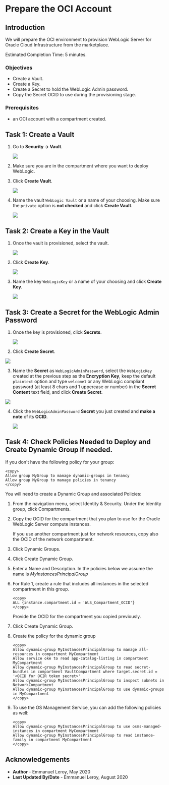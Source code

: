 # Prepare the OCI Account

## Introduction

We will prepare the OCI environment to provision WebLogic Server for Oracle Cloud Infrastructure from the marketplace.

Estimated Completion Time: 5 minutes.

### Objectives

- Create a Vault.
- Create a Key.
- Create a Secret to hold the WebLogic Admin password.
- Copy the Secret OCID to use during the provisioning stage.

### Prerequisites

- an OCI account with a compartment created.

## Task 1: Create a Vault

1. Go to **Security -> Vault**.

   ![](./images/prereq-vault1.png " ")

2. Make sure you are in the compartment where you want to deploy WebLogic.

3. Click **Create Vault**.

   ![](./images/prereq-vault2.png " ")

4. Name the vault `WebLogic Vault` or a name of your choosing. Make sure the `private` option is **not checked** and click **Create Vault**.

   ![](./images/prereq-vault3.png " ")

## Task 2: Create a Key in the Vault

1. Once the vault is provisioned, select the vault.

   ![](./images/prereq-vault4.png " ")

2. Click **Create Key**.

   ![](./images/prereq-key1.png " ")

3. Name the key `WebLogicKey` or a name of your choosing and click **Create Key**.

   ![](./images/prereq-key2.png " ")

## Task 3: Create a Secret for the WebLogic Admin Password

1. Once the key is provisioned, click **Secrets**.

   ![](./images/prereq-secret1.png " ")

2. Click **Create Secret**.

  ![](./images/prereq-secret2.png " ")

3. Name the **Secret** as `WebLogicAdminPassword`, select the `WebLogicKey` created at the previous step as the **Encryption Key**, keep the default `plaintext` option and type `welcome1` or any WebLogic compliant password (at least 8 chars and 1 uppercase or number) in the **Secret Content** text field, and click **Create Secret**.

  ![](./images/prereq-secret3.png " ")

4. Click the `WebLogicAdminPassword` **Secret** you just created and **make a note** of its **OCID**.

   ![](./images/prereq-secret4.png " ")

## Task 4: Check Policies Needed to Deploy and Create Dynamic Group if needed.

If you don't have the following policy for your group:

```
<copy>
Allow group MyGroup to manage dynamic-groups in tenancy
Allow group MyGroup to manage policies in tenancy
</copy>
```

You will need to create a Dynamic Group and associated Policies:

1. From the navigation menu, select Identity & Security. Under the Identity group, click Compartments.

2. Copy the OCID for the compartment that you plan to use for the Oracle WebLogic Server compute instances.
   
   If you use another compartment just for network resources, copy also the OCID of the network compartment.

3. Click Dynamic Groups.

4. Click Create Dynamic Group.

5. Enter a Name and Description. In the policies below we assume the name is *MyInstancesPrincipalGroup*

6. For Rule 1, create a rule that includes all instances in the selected compartment in this group.

   ```
   <copy>
   ALL {instance.compartment.id = 'WLS_Compartment_OCID'}
   </copy>
   ```

   Provide the OCID for the compartment you copied previously.

7. Click Create Dynamic Group.

8. Create the policy for the dynamic group

   ```
   <copy>
   Allow dynamic-group MyInstancesPrincipalGroup to manage all-resources in compartment MyCompartment
   Allow service oke to read app-catalog-listing in compartment MyCompartment
   Allow dynamic-group MyInstancesPrincipalGroup to read secret-bundles in compartment VaultCompartment where target.secret.id = '<OCID for OCIR token secret>'
   Allow dynamic-group MyInstancesPrincipalGroup to inspect subnets in NetworkCompartment
   Allow dynamic-group MyInstancesPrincipalGroup to use dynamic-groups in MyCompartment
   </copy>
   ```

9. To use the OS Management Service, you can add the following policies as well:

   ```
   <copy>
   Allow dynamic-group MyInstancesPrincipalGroup to use osms-managed-instances in compartment MyCompartment
   Allow dynamic-group MyInstancesPrincipalGroup to read instance-family in compartment MyCompartment
   </copy>
   ```

## Acknowledgements

 - **Author** - Emmanuel Leroy, May 2020
 - **Last Updated By/Date** - Emmanuel Leroy, August 2020
